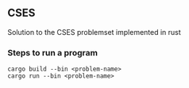 ## CSES

Solution to the CSES problemset implemented in rust

### Steps to run a program

```
cargo build --bin <problem-name>
cargo run --bin <problem-name>
```
